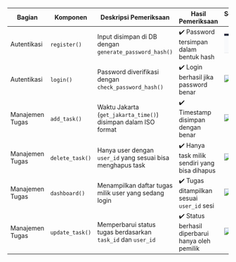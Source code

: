 
| Bagian           | Komponen         | Deskripsi Pemeriksaan                                               | Hasil Pemeriksaan                              | Screenshot Code                         | Screenshot Tampilan                   |
|------------------|------------------|---------------------------------------------------------------------|------------------------------------------------|-----------------------------------------|---------------------------------------|
| Autentikasi      | `register()`     | Input disimpan di DB dengan `generate_password_hash()`              | ✔️ Password tersimpan dalam bentuk hash        | ![](login.jpg)              | ![](tamp1.png)            |
| Autentikasi      | `login()`        | Password diverifikasi dengan `check_password_hash()`                | ✔️ Login berhasil jika password benar          | ![](code2.png)              | ![](tamp2.png)            |
| Manajemen Tugas  | `add_task()`     | Waktu Jakarta (`get_jakarta_time()`) disimpan dalam ISO format      | ✔️ Timestamp disimpan dengan benar             | ![](code3.png)              | ![](tamp3.png)            |
| Manajemen Tugas  | `delete_task()`  | Hanya user dengan `user_id` yang sesuai bisa menghapus task         | ✔️ Hanya task milik sendiri yang bisa dihapus  | ![](code4.png)              | ![](tamp4.png)            |
| Manajemen Tugas  | `dashboard()`    | Menampilkan daftar tugas milik user yang sedang login               | ✔️ Tugas ditampilkan sesuai `user_id` sesi     | ![](code5.png)              | ![](tamp5.png)            |
| Manajemen Tugas  | `update_task()`  | Memperbarui status tugas berdasarkan `task_id` dan `user_id`        | ✔️ Status berhasil diperbarui hanya oleh pemilik | ![](code6.png)              | ![](tamp6.png)            |
